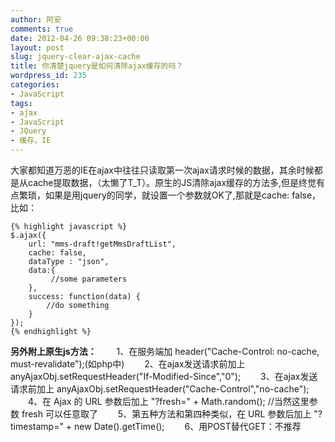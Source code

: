 ```yaml
---
author: 阿安
comments: true
date: 2012-04-26 09:38:23+00:00
layout: post
slug: jquery-clear-ajax-cache
title: 你清楚jquery是如何清除ajax缓存的吗？
wordpress_id: 235
categories:
- JavaScript
tags:
- ajax
- JavaScript
- JQuery
- 缓存，IE
---
```


大家都知道万恶的IE在ajax中往往只读取第一次ajax请求时候的数据，其余时候都是从cache提取数据，（太懒了T_T）。原生的JS清除ajax缓存的方法多,但是终觉有点繁琐，如果是用jquery的同学，就设置一个参数就OK了,那就是cache: false，比如：

    
    {% highlight javascript %}
    $.ajax({
    	url: "mms-draft!getMmsDraftList",
    	cache: false,
    	dataType : "json",
    	data:{
    		 //some parameters
    	},
    	success: function(data) {
    		//do something
    	}
    });
    {% endhighlight %}




**另外附上原生js方法：**
　　1、在服务端加 header("Cache-Control: no-cache, must-revalidate");(如php中)
　　2、在ajax发送请求前加上 anyAjaxObj.setRequestHeader("If-Modified-Since","0");
　　3、在ajax发送请求前加上 anyAjaxObj.setRequestHeader("Cache-Control","no-cache");
　　4、在 Ajax 的 URL 参数后加上 "?fresh=" + Math.random(); //当然这里参数 fresh 可以任意取了
　　5、第五种方法和第四种类似，在 URL 参数后加上 "?timestamp=" + new Date().getTime();
　　6、用POST替代GET：不推荐
